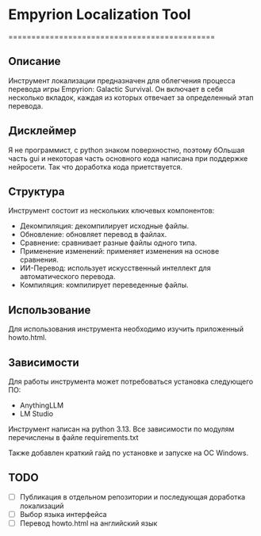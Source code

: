 # Empyrion Localization Tool
=============================================

## Описание
Инструмент локализации предназначен для облегчения процесса перевода игры Empyrion: Galactic Survival. Он включает в себя несколько вкладок, каждая из которых отвечает за определенный этап перевода.

## Дисклеймер
Я не программист, с python знаком поверхностно, поэтому бОльшая часть gui и некоторая часть основного кода написана при поддержке нейросети. Так что доработка кода приетствуется.

## Структура
Инструмент состоит из нескольких ключевых компонентов:
* Декомпиляция: декомпилирует исходные файлы.
* Обновление: обновляет перевод в файлах.
* Сравнение: сравнивает разные файлы одного типа.
* Применение изменений: применяет изменения на основе сравнения.
* ИИ-Перевод: использует искусственный интеллект для автоматического перевода.
* Компиляция: компилирует переведенные файлы.

## Использование
Для использования инструмента необходимо изучить приложенный howto.html.

## Зависимости
Для работы инструмента может потребоваться установка следующего ПО:
* AnythingLLM
* LM Studio

Инструмент написан на python 3.13. Все зависимости по модулям перечислены в файле requirements.txt

Также добавлен краткий гайд по установке и запуске на ОС Windows.

## TODO
- [ ] Публикация в отдельном репозитории и последующая доработка локализаций
- [ ] Выбор языка интерфейса
- [ ] Перевод howto.html на английский язык
